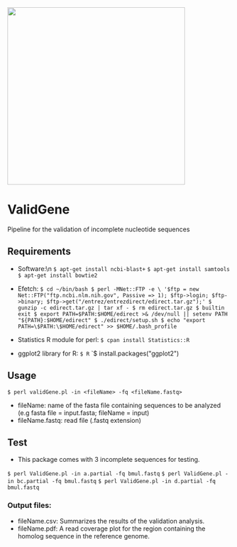 <img src="DSG_doodle.png" width="400">

# ValidGene
Pipeline for the validation of incomplete nucleotide sequences

## Requirements

* Software:\n
`$ apt-get install ncbi-blast+`
`$ apt-get install samtools`
`$ apt-get install bowtie2`
* Efetch:
`$ cd ~/bin/bash
$ perl -MNet::FTP -e \
    '$ftp = new Net::FTP("ftp.ncbi.nlm.nih.gov", Passive => 1);
    $ftp->login; $ftp->binary;
    $ftp->get("/entrez/entrezdirect/edirect.tar.gz");'
$ gunzip -c edirect.tar.gz | tar xf -
$ rm edirect.tar.gz
$ builtin exit
$ export PATH=$PATH:$HOME/edirect >& /dev/null || setenv PATH "${PATH}:$HOME/edirect"
$ ./edirect/setup.sh
$ echo "export PATH=\$PATH:\$HOME/edirect" >> $HOME/.bash_profile`


* Statistics R module for perl:
`$ cpan install Statistics::R`

* ggplot2 library for R:
`$ R`
`$ install.packages("ggplot2")

## Usage

`$ perl validGene.pl -in <fileName> -fq <fileName.fastq>`

* fileName: name of the fasta file containing sequences to be analyzed (e.g fasta file = input.fasta; fileName = input)
* fileName.fastq: read file (.fastq extension)

## Test

* This package comes with 3 incomplete sequences for testing.

`$ perl ValidGene.pl -in a.partial -fq bmul.fastq`
`$ perl ValidGene.pl -in bc.partial -fq bmul.fastq`
`$ perl ValidGene.pl -in d.partial -fq bmul.fastq`

### Output files:
* fileName.csv: Summarizes the results of the validation analysis.
* fileName.pdf: A read coverage plot for the region containing the homolog sequence in the reference genome.
